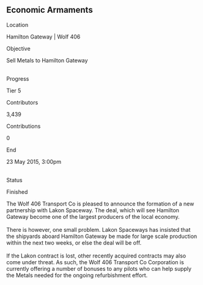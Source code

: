 ## Economic Armaments

Location

Hamilton Gateway \| Wolf 406

Objective

Sell Metals to Hamilton Gateway

\
Progress

Tier 5

Contributors

3,439

Contributions

0

End

23 May 2015, 3:00pm

\
Status

Finished

The Wolf 406 Transport Co is pleased to announce the formation of a new
partnership with Lakon Spaceway. The deal, which will see Hamilton
Gateway become one of the largest producers of the local economy.\
\
There is however, one small problem. Lakon Spaceways has insisted that
the shipyards aboard Hamilton Gateway be made for large scale production
within the next two weeks, or else the deal will be off.\
\
If the Lakon contract is lost, other recently acquired contracts may
also come under threat. As such, the Wolf 406 Transport Co Corporation
is currently offering a number of bonuses to any pilots who can help
supply the Metals needed for the ongoing refurbishment effort.
